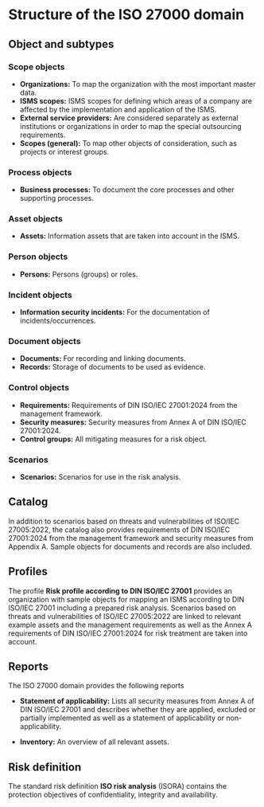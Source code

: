 <!-- © 2025 The Project Contributors - see AUTHORS.txt -->
# Structure of the ISO 27000 domain

## Object and subtypes

### Scope objects

- **Organizations:** To map the organization with the most important master data.
- **ISMS scopes:** ISMS scopes for defining which areas of a company are affected by the implementation and application of the ISMS.
- **External service providers:** Are considered separately as external institutions or organizations in order to map the special outsourcing requirements.
- **Scopes (general):** To map other objects of consideration, such as projects or interest groups.

### Process objects

- **Business processes:** To document the core processes and other supporting processes.

### Asset objects

- **Assets:** Information assets that are taken into account in the ISMS.

### Person objects

- **Persons:** Persons (groups) or roles.

### Incident objects

- **Information security incidents:** For the documentation of incidents/occurrences.

### Document objects

- **Documents:** For recording and linking documents.
- **Records:** Storage of documents to be used as evidence.

### Control objects

- **Requirements:** Requirements of DIN ISO/IEC 27001:2024 from the management framework.
- **Security measures:** Security measures from Annex A of DIN ISO/IEC 27001:2024.
- **Control groups:** All mitigating measures for a risk object.

### Scenarios

- **Scenarios:** Scenarios for use in the risk analysis.

## Catalog

In addition to scenarios based on threats and vulnerabilities of ISO/IEC 27005:2022, the catalog also provides requirements of DIN ISO/IEC 27001:2024 from the management framework and security measures from Appendix A. Sample objects for documents and records are also included.

## Profiles

The profile **Risk profile according to DIN ISO/IEC 27001** provides an organization with sample objects for mapping an ISMS according to DIN ISO/IEC 27001 including a prepared risk analysis. Scenarios based on threats and vulnerabilities of ISO/IEC 27005:2022 are linked to relevant example assets and the management requirements as well as the Annex A requirements of DIN ISO/IEC 27001:2024 for risk treatment are taken into account.

## Reports

The ISO 27000 domain provides the following reports

- **Statement of applicability:** Lists all security measures from Annex A of DIN ISO/IEC 27001 and describes whether they are applied, excluded or partially implemented as well as a statement of applicability or non-applicability.

- **Inventory:** An overview of all relevant assets.

## Risk definition

The standard risk definition **ISO risk analysis** (ISORA) contains the protection objectives of confidentiality, integrity and availability.
